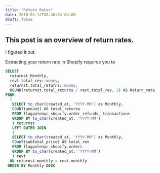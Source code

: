 ```yaml
---
title: "Return Rates"
date: 2018-03-12T08:48:34-04:00
draft: false
---
```


## This post is an overview of return rates.

I figured it out.

Extracting your return rate in Shopify requires you to 


```sql
SELECT
  returnst.Monthly,
  revt.total_rev::money,
  returnst.total_returns::money,
  ROUND(returnst.total_returns / revt.total_rev, 2) AS Return_rate
FROM
  (
   SELECT to_char(created_at, 'YYYY-MM') as Monthly,
   COUNT(amount) AS total_returns 
   FROM flagpolenyc_shopify.order_refunds__transactions
   GROUP BY to_char(created_at, 'YYYY-MM')
   ) returnst
   LEFT OUTER JOIN
   (
   SELECT to_char(created_at, 'YYYY-MM') as Monthly,
   COunT(subtotal_price) AS total_rev
   FROM flagpolenyc_shopify.orders
   GROUP BY to_char(created_at, 'YYYY-MM') 
   ) revt
  ON returnst.monthly = revt.monthly
 ORDER BY Monthly DESC
 ```
